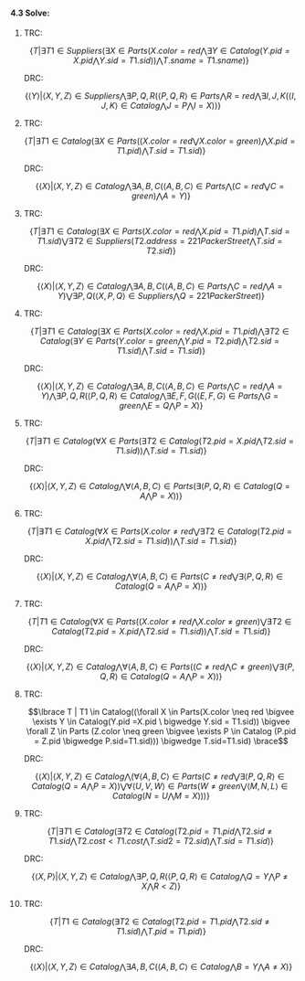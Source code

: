 #### 4.3 Solve:

1. TRC:

   $$ \lbrace T | \exists T1 \in Suppliers (\exists X \in Parts(X.color = red \bigwedge \exists Y \in Catalog (Y.pid = X.pid \bigwedge Y.sid = T1.sid)) \bigwedge T.sname = T1.sname) \rbrace $$

   DRC:

   $$\lbrace \langle Y \rangle | \langle X,Y,Z \rangle \in Suppliers \bigwedge \exists P,Q,R(\langle P,Q,R \rangle \in Parts \bigwedge R = red \bigwedge \exists I,J,K(\langle I,J,K \rangle \in Catalog \bigwedge J = P \bigwedge I = X)) \rbrace$$

2. TRC:

   $$\lbrace T | \exists T1 \in Catalog (\exists X \in Parts((X.color = red \bigvee X.color = green) \bigwedge X.pid = T1.pid) \bigwedge T.sid = T1.sid) \rbrace$$

   DRC:

   $$\lbrace \langle X\rangle | \langle X,Y,Z \rangle \in Catalog \bigwedge \exists A,B,C(\langle A,B,C \rangle \in Parts \bigwedge (C=red \bigvee C=green) \bigwedge A =Y) \rbrace$$

3. TRC:

   $$\lbrace T | \exists T1 \in Catalog (\exists X \in Parts(X.color=red \bigwedge X.pid=T1.pid) \bigwedge T.sid = T1.sid) \bigvee \exists T2 \in Suppliers (T2.address = 221PackerStreet \bigwedge T.sid = T2.sid) \rbrace$$

   DRC:

   $$\lbrace \langle X \rangle | \langle X,Y,Z \rangle \in Catalog \bigwedge \exists A,B,C(\langle A,B,C \rangle \in Parts \bigwedge C=red \bigwedge A=Y) \bigvee \exists P,Q(\langle X,P,Q \rangle \in Suppliers \bigwedge Q=221PackerStreet) \rbrace$$

4. TRC:

   $$\lbrace T| \exists T1 \in Catalog( \exists X \in Parts(X.color =red \bigwedge X.pid=T1.pid) \bigwedge \exists T2 \in Catalog(\exists Y \in Parts(Y.color=green \bigwedge Y.pid=T2.pid) \bigwedge T2.sid=T1.sid) \bigwedge T.sid=T1.sid) \rbrace$$

   DRC:

   $$\lbrace \langle X \rangle | \langle X,Y,Z \rangle \in Catalog \bigwedge \exists A,B,C(\langle A,B,C \rangle \in Parts \bigwedge C=red \bigwedge A=Y) \bigwedge \exists P,Q,R(\langle P,Q,R \rangle \in Catalog \bigwedge \exists E,F,G(\langle E,F,G \rangle \in Parts \bigwedge G=green \bigwedge E=Q \bigwedge P=X) \rbrace$$

5. TRC:

   $$\lbrace T| \exists T1\in Catalog (\forall X \in Parts(\exists T2 \in Catalog(T2.pid =X.pid \bigwedge T2.sid = T1.sid )) \bigwedge T.sid = T1.sid) \rbrace$$

   DRC:

   $$\lbrace \langle X \rangle | \langle X,Y,Z \rangle \in Catalog \bigwedge \forall \langle A,B,C \rangle \in Parts (\exists \langle P,Q,R \rangle \in Catalog(Q=A \bigwedge P=X)) \rbrace$$

6. TRC:

   $$\lbrace T | \exists T1 \in Catalog (\forall X \in Parts(X.color \neq red \bigvee \exists T2 \in Catalog(T2.pid =X.pid \bigwedge T2.sid =T1.sid)) \bigwedge T.sid =T1.sid) \rbrace$$

   DRC:

   $$\lbrace \langle X \rangle | \langle X,Y,Z \rangle \in Catalog \bigwedge \forall \langle A,B,C \rangle \in Parts (C \neq red \bigvee \exists \langle P,Q,R \rangle \in Catalog(Q=A \bigwedge P=X)) \rbrace$$

7. TRC:

   $$\lbrace T | T1 \in Catalog(\forall X \in Parts((X.color \neq red \bigwedge X.color \neq green) \bigvee \exists T2 \in Catalog (T2.pid = X.pid \bigwedge T2.sid = T1.sid)) \bigwedge T.sid = T1.sid) \rbrace$$

   DRC:

   $$\lbrace \langle X \rangle| \langle X,Y,Z \rangle \in Catalog \bigwedge \forall \langle A,B,C \rangle \in Parts ((C \neq red \bigwedge C \neq green) \bigvee \exists \langle P,Q,R \rangle \in Catalog (Q=A \bigwedge P = X)) \rbrace$$

8. TRC:

   $$\lbrace T | T1 \in Catalog((\forall X \in Parts(X.color \neq red \bigvee \exists Y \in Catalog(Y.pid =X.pid \ bigwedge Y.sid = T1.sid)) \bigvee \forall Z \in Parts (Z.color \neq green \bigvee \exists P \in Catalog (P.pid = Z.pid \bigwedge P.sid=T1.sid))) \bigwedge T.sid=T1.sid) \brace$$

   DRC:

   $$\lbrace \langle X \rangle | \langle X,Y,Z \rangle \in Catalog \bigwedge (\forall \langle A,B,C \rangle \in Parts (C \neq red \bigvee \exists \langle P,Q,R \rangle \in Catalog(Q=A \bigwedge P=X)) \bigvee \forall \langle U,V,W \rangle \in Parts(W \neq green \bigvee \langle M,N,L \rangle \in Catalog (N=U \bigwedge M=X))) \rbrace$$

9. TRC:

   $$\lbrace T | \exists T1\in Catalog (\exists T2 \in Catalog(T2.pid =T1.pid \bigwedge T2.sid \neq T1.sid \bigwedge T2.cost < T1.cost \bigwedge T.sid2=T2.sid) \bigwedge T.sid =T1.sid) \rbrace$$

   DRC:

   $$\lbrace \langle X,P \rangle | \langle X,Y,Z \rangle \in Catalog \bigwedge \exists P,Q,R ( \langle P,Q,R \rangle \in Catalog \bigwedge Q= Y \bigwedge P \neq X \bigwedge R < Z) \rbrace$$

10. TRC:

    $$\lbrace T | T1 \in Catalog(\exists T2 \in Catalog(T2.pid =T1.pid \bigwedge T2.sid \neq T1.sid) \bigwedge T.pid = T1.pid) \rbrace$$

    DRC:

    $$\lbrace \langle X \rangle | \langle X,Y,Z \rangle \in Catalog \bigwedge \exists A,B,C (\langle A,B,C \rangle \in Catalog \bigwedge B=Y \bigwedge A \neq X ) \rbrace$$

    ​